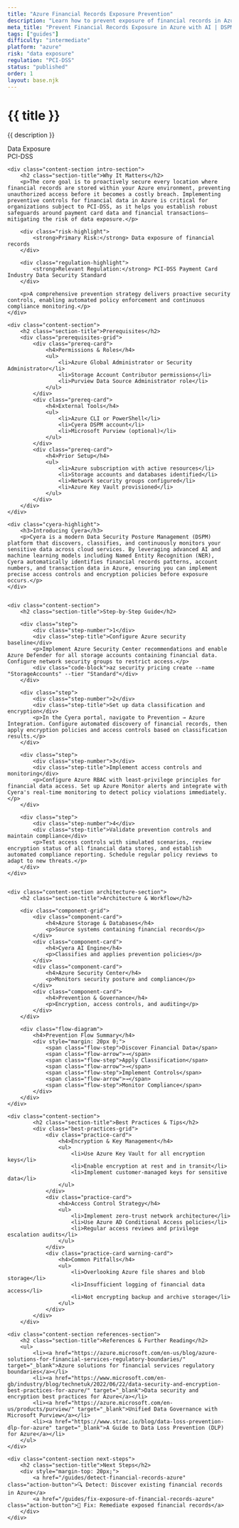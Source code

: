 ```yaml
---
title: "Azure Financial Records Exposure Prevention"
description: "Learn how to prevent exposure of financial records in Azure environments. Follow step-by-step guidance for PCI-DSS compliance."
meta_title: "Prevent Financial Records Exposure in Azure with AI | DSPM Guide"
tags: ["guides"]
difficulty: "intermediate"
platform: "azure"
risk: "data exposure"
regulation: "PCI-DSS"
status: "published"
order: 1
layout: base.njk
---
```


<div class="container">
    <div class="header">
        <h1>{{ title }}</h1>
        <p>{{ description }}</p>
        <div class="badge">Data Exposure</div>
        <div class="badge regulation">PCI-DSS</div>
    </div>

    <div class="content-section intro-section">
        <h2 class="section-title">Why It Matters</h2>
        <p>The core goal is to proactively secure every location where financial records are stored within your Azure environment, preventing unauthorized access before it becomes a costly breach. Implementing preventive controls for financial data in Azure is critical for organizations subject to PCI-DSS, as it helps you establish robust safeguards around payment card data and financial transactions—mitigating the risk of data exposure.</p>
        
        <div class="risk-highlight">
            <strong>Primary Risk:</strong> Data exposure of financial records
        </div>
        
        <div class="regulation-highlight">
            <strong>Relevant Regulation:</strong> PCI-DSS Payment Card Industry Data Security Standard
        </div>
        
        <p>A comprehensive prevention strategy delivers proactive security controls, enabling automated policy enforcement and continuous compliance monitoring.</p>
    </div>

    <div class="content-section">
        <h2 class="section-title">Prerequisites</h2>
        <div class="prerequisites-grid">
            <div class="prereq-card">
                <h4>Permissions & Roles</h4>
                <ul>
                    <li>Azure Global Administrator or Security Administrator</li>
                    <li>Storage Account Contributor permissions</li>
                    <li>Purview Data Source Administrator role</li>
                </ul>
            </div>
            <div class="prereq-card">
                <h4>External Tools</h4>
                <ul>
                    <li>Azure CLI or PowerShell</li>
                    <li>Cyera DSPM account</li>
                    <li>Microsoft Purview (optional)</li>
                </ul>
            </div>
            <div class="prereq-card">
                <h4>Prior Setup</h4>
                <ul>
                    <li>Azure subscription with active resources</li>
                    <li>Storage accounts and databases identified</li>
                    <li>Network security groups configured</li>
                    <li>Azure Key Vault provisioned</li>
                </ul>
            </div>
        </div>
    </div>
	
    <div class="cyera-highlight">
        <h3>Introducing Cyera</h3>
        <p>Cyera is a modern Data Security Posture Management (DSPM) platform that discovers, classifies, and continuously monitors your sensitive data across cloud services. By leveraging advanced AI and machine learning models including Named Entity Recognition (NER), Cyera automatically identifies financial records patterns, account numbers, and transaction data in Azure, ensuring you can implement precise access controls and encryption policies before exposure occurs.</p>
    </div>
	

    <div class="content-section">
        <h2 class="section-title">Step-by-Step Guide</h2>
        
        <div class="step">
            <div class="step-number">1</div>
            <div class="step-title">Configure Azure security baseline</div>
            <p>Implement Azure Security Center recommendations and enable Azure Defender for all storage accounts containing financial data. Configure network security groups to restrict access.</p>
            <div class="code-block">az security pricing create --name "StorageAccounts" --tier "Standard"</div>
        </div>

        <div class="step">
            <div class="step-number">2</div>
            <div class="step-title">Set up data classification and encryption</div>
            <p>In the Cyera portal, navigate to Prevention → Azure Integration. Configure automated discovery of financial records, then apply encryption policies and access controls based on classification results.</p>
        </div>

        <div class="step">
            <div class="step-number">3</div>
            <div class="step-title">Implement access controls and monitoring</div>
            <p>Configure Azure RBAC with least-privilege principles for financial data access. Set up Azure Monitor alerts and integrate with Cyera's real-time monitoring to detect policy violations immediately.</p>
        </div>

        <div class="step">
            <div class="step-number">4</div>
            <div class="step-title">Validate prevention controls and maintain compliance</div>
            <p>Test access controls with simulated scenarios, review encryption status of all financial data stores, and establish automated compliance reporting. Schedule regular policy reviews to adapt to new threats.</p>
        </div>
    </div>


    <div class="content-section architecture-section">
        <h2 class="section-title">Architecture & Workflow</h2>
        
        <div class="component-grid">
            <div class="component-card">
                <h4>Azure Storage & Databases</h4>
                <p>Source systems containing financial records</p>
            </div>
            <div class="component-card">
                <h4>Cyera AI Engine</h4>
                <p>Classifies and applies prevention policies</p>
            </div>
            <div class="component-card">
                <h4>Azure Security Center</h4>
                <p>Monitors security posture and compliance</p>
            </div>
            <div class="component-card">
                <h4>Prevention & Governance</h4>
                <p>Encryption, access controls, and auditing</p>
            </div>
        </div>

        <div class="flow-diagram">
            <h4>Prevention Flow Summary</h4>
            <div style="margin: 20px 0;">
                <span class="flow-step">Discover Financial Data</span>
                <span class="flow-arrow">→</span>
                <span class="flow-step">Apply Classification</span>
                <span class="flow-arrow">→</span>
                <span class="flow-step">Implement Controls</span>
                <span class="flow-arrow">→</span>
                <span class="flow-step">Monitor Compliance</span>
            </div>
        </div>
    </div>

	<div class="content-section">
	        <h2 class="section-title">Best Practices & Tips</h2>
	        <div class="best-practices-grid">
	            <div class="practice-card">
	                <h4>Encryption & Key Management</h4>
	                <ul>
	                    <li>Use Azure Key Vault for all encryption keys</li>
	                    <li>Enable encryption at rest and in transit</li>
	                    <li>Implement customer-managed keys for sensitive data</li>
	                </ul>
	            </div>
	            <div class="practice-card">
	                <h4>Access Control Strategy</h4>
	                <ul>
	                    <li>Implement zero-trust network architecture</li>
	                    <li>Use Azure AD Conditional Access policies</li>
	                    <li>Regular access reviews and privilege escalation audits</li>
	                </ul>
	            </div>
	            <div class="practice-card warning-card">
	                <h4>Common Pitfalls</h4>
	                <ul>
	                    <li>Overlooking Azure file shares and blob storage</li>
	                    <li>Insufficient logging of financial data access</li>
	                    <li>Not encrypting backup and archive storage</li>
	                </ul>
	            </div>
	        </div>
	    </div>

    <div class="content-section references-section">
        <h2 class="section-title">References & Further Reading</h2>
        <ul>
            <li><a href="https://azure.microsoft.com/en-us/blog/azure-solutions-for-financial-services-regulatory-boundaries/" target="_blank">Azure solutions for financial services regulatory boundaries</a></li>
            <li><a href="https://www.microsoft.com/en-gb/industry/blog/technetuk/2022/06/22/data-security-and-encryption-best-practices-for-azure/" target="_blank">Data security and encryption best practices for Azure</a></li>
            <li><a href="https://azure.microsoft.com/en-us/products/purview/" target="_blank">Unified Data Governance with Microsoft Purview</a></li>
            <li><a href="https://www.strac.io/blog/data-loss-prevention-dlp-for-azure" target="_blank">A Guide to Data Loss Prevention (DLP) for Azure</a></li>
        </ul>
    </div>

    <div class="content-section next-steps">
        <h2 class="section-title">Next Steps</h2>
        <div style="margin-top: 20px;">
            <a href="/guides/detect-financial-records-azure" class="action-button">🔍 Detect: Discover existing financial records in Azure</a>
            <a href="/guides/fix-exposure-of-financial-records-azure" class="action-button">🔧 Fix: Remediate exposed financial records</a>
        </div>
    </div>
</div>
